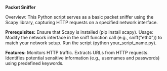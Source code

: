 **Packet Sniffer**

Overview:
This Python script serves as a basic packet sniffer using the Scapy library, capturing HTTP requests on a specified network interface.

**Prerequisites:**
Ensure that Scapy is installed (pip install scapy).
Usage:
Modify the network interface in the sniff function call (e.g., sniff("eth0")) to match your network setup.
Run the script (python your_script_name.py).

**Features:**
Monitors HTTP traffic.
Extracts URLs from HTTP requests.
Identifies potential sensitive information (e.g., usernames and passwords) using predefined keywords.
